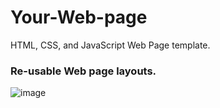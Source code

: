 # Your-Web-page
HTML, CSS, and JavaScript Web Page template.

### Re-usable Web page layouts.

![image](https://user-images.githubusercontent.com/28037427/217613247-1398fab5-7566-4b80-b627-cf54d5c226ac.png)
